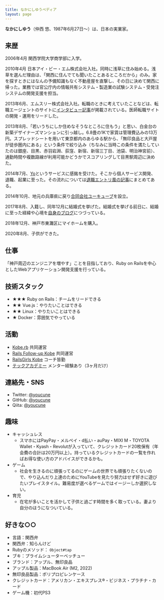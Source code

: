 ```yaml
---
title: なかにしゆうペディア
layout: page
---
```

<strong>なかにしゆう</strong>（仲西 悠、1987年6月27日～）は、日本の実業家。

## 来歴

2006年4月 関西学院大学商学部に入学。

2010年4月 日本アイ・ビー・エム株式会社入社。同時に浅草に住み始める。浅草を選んだ理由は、「関西に住んでても聞いたことあるところだから」のみ。家を探すときにはなんの予備知識もなく不動産屋を直撃し、その日に決めて関西に帰った。業務では官公庁内の情報共有システム・製造業の試験システム・受発注システムの開発支援を担当。

2013年6月、エムスリー株式会社入社。転職のときに考えていたことなどは、転職エージェントのサイトに[インタビュー記事](https://www.liber.co.jp/advantage/interview/int060.html)が掲載されている。医師転職サイトの開発・運用をリードした。

2013年8月、「若いうちにしか住めなそうなところに住もう」と思い、白金台の新築デザイナーズマンションに引っ越し。6.8畳の1Kで家賃は管理費込みの13万円。スプレッドシートを用いて東京都内のあらゆる駅から、「無印良品と大戸屋が徒歩圏内にある」という条件で絞り込み（ちなみに当時この条件を満たしていたのは銀座、目黒、赤羽岩淵、荻窪、新宿、新宿三丁目、池袋、明治神宮前）、通勤時間や複数路線が利用可能かどうかでスコアリングして目黒駅周辺に決めた。

2014年7月、[Yo](http://www.justyo.co/)というサービスに感銘を受けた。そこから個人サービス開発、退職、起業に至った。その流れについては[退職エントリ風の記事](/articles/2014/0913-moving-to-hyogo.html)にまとめてある。

2014年10月、地元の兵庫県に戻り[合同会社ユーキューブ](https://youcube.jp/)を設立。

2017年8月、入籍し、同年12月に結婚式を挙げた。結婚式を挙げる前日に、結婚に至った経緯や心境を[自身のブログ](/articles/2017/1222-wedding-eve.html)につづっている。

2018年12月、神戸市東灘区にマイホームを購入。

2020年8月、子供ができた。

## 仕事

「神戸周辺のエンジニアを増やす」ことを目指しており、Ruby on Railsを中心としたWebアプリケーション開発支援を行っている。

## 技術スタック

- ★★★ Ruby on Rails：チームをリードできる
- ★★ Vue.js：やりたいことはできる
- ★★ Linux：やりたいことはできる
- ★ Docker：雰囲気でやっている

## 活動

- [Kobe.rb](https://koberb.doorkeeper.jp/) 共同運営
- [Rails Follow-up Kobe](https://rails-follow-up-kobe.doorkeeper.jp/) 共同運営
- [RailsGirls Kobe](https://railsgirls-kobe.doorkeeper.jp/) コーチ皆勤
- [テックアカデミー](https://techacademy.jp/) メンター経験あり（3ヶ月だけ）

## 連絡先・SNS

- Twitter: [@youcune](https://twitter.com/youcune)
- GitHub: [@youcune](https://github.com/youcune)
- Qiita: [@youcune](https://qiita.com/youcune)

## 趣味

- キャッシュレス
  - スマホにはPayPay・メルペイ・d払い・auPay・MIXI M・TOYOTA Wallet・Kyash・Revolutが入っていて、クレジットカード20枚保有（年会費の合計は20万円以上）。持っているクレジットカードの一覧を作ればお得な使い方のアドバイスができるかも。
- ゲーム
  - 社会を生きるのに頑張ってるのにゲームの世界でも頑張りたくないので、やり込んだり上達のためにYouTubeを見たり努力はせず好きに遊びたいプレイスタイル。難易度が選べるゲームではイージーしか選択しない。
- 育児
  - 在宅が多いことを活かして子供と過ごす時間を多く取っている。妻より自分のほうになついている。

## 好きな○○

- 言語：関西弁
- 関西弁：知らんけど
- Rubyのメソッド： `Object#tap`
- ブキ：プライムシューターベッチュー
- ブランド：アップル、無印良品
- アップル製品：MacBook Air (M2, 2022)
- 無印良品製品：ポリプロピレンケース
- クレジットカード：アメリカン・エキスプレス®・ビジネス・プラチナ・カード
- ゲーム機：初代PS3
